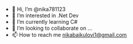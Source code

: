 - 👋 Hi, I’m @nika781123
- 👀 I’m interested in .Net Dev
- 🌱 I’m currently learning C#
- 💞️ I’m looking to collaborate on ...
- 📫 How to reach me nikabaikulovi1@gmail.com

<!---
Nika-Baikulov/Nika-Baikulov is a ✨ special ✨ repository because its `README.md` (this file) appears on your GitHub profile.
You can click the Preview link to take a look at your changes.
--->
